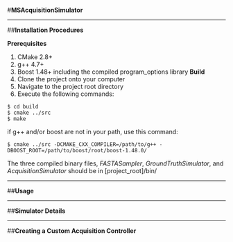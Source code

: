 #**MSAcquisitionSimulator**

***
##**Installation Procedures**   
  
**Prerequisites**  
1. CMake 2.8+
2. g++ 4.7+
3. Boost 1.48+ including the compiled program_options library
**Build**  
1. Clone the project onto your computer
2. Navigate to the project root directory  
3. Execute the following commands:
```Shell
$ cd build
$ cmake ../src
$ make
```
if g++ and/or boost are not in your path, use this command:
```Shell
$ cmake ../src -DCMAKE_CXX_COMPILER=/path/to/g++ -DBOOST_ROOT=/path/to/boost/root/boost-1.48.0/
```
The three compiled binary files, *FASTASampler*, *GroundTruthSimulator*, and *AcquisitionSimulator* should be in [project_root]/bin/
*** 
##**Usage**  
***
##**Simulator Details**
***
##**Creating a Custom Acquisition Controller**
